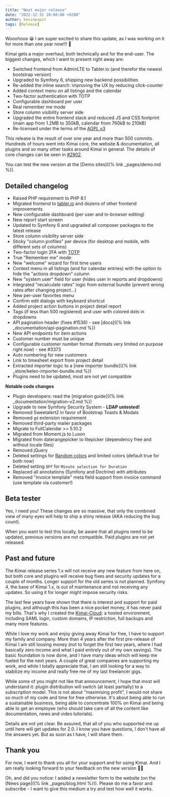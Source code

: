 ```yaml
---
title: "Next major release"
date: "2022-12-31 20:00:00 +0200"
author: kevinpapst
tags: [Release]
---
```


Wooohooo 😀 I am super excited to share this update, as I was working on it for more than one year now!!! 🎉

Kimai gets a major overhaul, both technically and for the end-user.
The biggest changes, which I want to present right away are:

- Switched frontend from AdminLTE to Tabler.io (and therefor the newest bootstrap version)
- Upgraded to Symfony 6, shipping new backend possibilities
- Re-added the inline search: improving the UX by reducing click-counter
- Added context menu on all listings and the calendar
- Two-factor authentication with TOTP
- Configurable dashboard per user
- Real remember me mode
- Store column visibility server side
- Upgraded the entire frontend stack and reduced JS and CSS footprint (main app from 1.2MB to 350kB, calendar from 760kB to 210kB)
- Re-licensed under the terms of the [AGPL v3](https://www.gnu.org/licenses/agpl-3.0.en.html)

This release is the result of over one year and more than 500 commits. 
Hundreds of hours went into Kimai core, the website & documentation, all plugins and so many other tasks around Kimai in general. 
The details of core changes can be seen in [#2902](https://github.com/kimai/kimai/pull/2902).

You can test the new version at the [Demo sites]({% link _pages/demo.md %}).

## Detailed changelog

- Raised PHP requirement to PHP 8.1
- Migrated frontend to [tabler.io](https://preview.tabler.io/) and dozens of other frontend improvements
- New configurable dashboard (per user and in-browser editing)
- New report start screen
- Updated to Symfony 6 and upgraded all composer packages to the latest release
- Store column visibility server side
- Sticky "column profiles" per device (for desktop and mobile, with different sets of columns)
- Two-factor login 2FA with [TOTP](https://symfony.com/bundles/SchebTwoFactorBundle/6.x/providers/totp.html)
- True "Remember me" mode
- New "welcome" wizard for first time users
- Context menu in all listings (and for calendar entries) with the option to hide the "actions dropdown" column
- New "system user" field for user (hides user in reports and dropdowns)
- Integrated "recalculate rates" logic from external bundle (prevent wrong rates after changing project...)
- New per-user favorites menu
- Confirm edit dialogs with keyboard shortcut
- Added project action buttons in project detail report
- Tags (if less than 500 registered) and user with colored dots in dropdowns
- API pagination header (fixes #1536) - see [docs]({% link _documentation/api-pagination.md %})
- New API endpoints for item actions
- Customer number must be unique
- Configurable customer number format (formats very limited on purpose right now) - see #3373
- Auto numbering for new customers
- Link to timesheet export from project detail
- Extracted importer logic to a [new importer bundle]({% link _store/keleo-importer-bundle.md %})
- Plugins need to be updated, most are not yet compatible

**Notable code changes**

- Plugin developers: read the [migration guide]({% link _documentation/migration-v2.md %})
- Upgrade to new Symfony Security System - **LDAP untested!**
- Removed Sweetalert2 in favor of Bootstrap Toasts & Modals
- Removed `gd` extension requirement
- Removed third-party mailer packages
- Migrate to FullCalendar >= 5.10.2
- Migrated from Moment.js to Luxon
- Migrated from daterangepicker to litepicker (dependency free and without locale files)
- Removed jQuery
- Deleted settings for [Random colors](https://github.com/kimai/kimai/discussions/3446) and limited colors (default true for both now)
- Deleted setting `OFF` for `Minute selection for Duration`
- Replaced all annotations (Symfony and Doctrine) with attributes
- Removed "invoice template" meta field support from invoice command (use template via customer!)

## Beta tester 

Yes, I need you! These changes are so massive, that only the combined view of many eyes will help to ship a shiny release (AKA reducing the bug count).

When you want to test this locally, be aware that all plugins need to be updated, previous versions are not compatible. 
Paid plugins are not yet released.

## Past and future

The Kimai release series 1.x will not receive any new feature from here on, but both core and plugins will receive bug fixes and security updates for a couple of months.
Longer support for the old series is not planned. Symfony 4, the base of Kimai 1.x, is out of maintenance and not receiving any updates. 
So using it for longer might impose security risks. 

The last few years have shown that there is interest and support for paid plugins, and although this has been a nice pocket money, it has never paid my bills.
That's why I created the [Kimai-Cloud](https://www.kimai.cloud): a hosted environment, including SAML login, custom domains, IP restriction, full backups and many more features.

While I love my work and enjoy giving away Kimai for free, I have to support my family and company.
More than 4 years after the first pre-release of Kimai I am still loosing money (not to forget the first two years, where I had basically zero income and what I paid entirely out of my own savings). 
The basic foundation is now done, and I have many ideas which will keep me fueled for the next years.
A couple of great companies are supporting my work, and while I totally appreciate that, I am still looking for a way to stabilize my income and really free me of my last freelancer gigs. 

While some of you might not like that announcement, I hope that most will understand it: plugin distribution will switch (at least partially) to a subscription model.
This is not about "maximising profit", I would not share so much of my code and time for free otherwise.
It's about being able to run a sustainable business, being able to concentrate 100% on Kimai and 
being able to get an employee (who should take care of all the content like documentation, news and video tutorials).

Details are not yet clear. 
Be assured, that all of you who supported me up until here will get updates for 2.0. 
I know you have questions, I don't have all the answers yet. But as soon as I have, I will share them.

## Thank you 

For now, I want to thank you all for your support and for using Kimai.
And I am really looking forward to your feedback on the new version 🙈😁

Oh, and did you notice: I added a newsletter form to the website (on the [News page]({% link _pages/blog.html %})). 
Please do me a favor and subscribe - I want to give this medium a try and test how well it works. 
